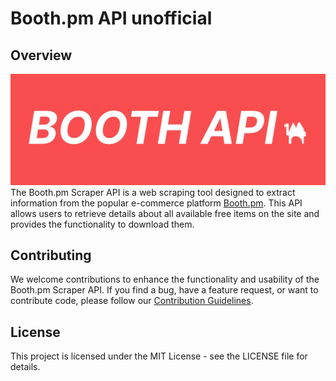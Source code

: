 # **Booth.pm API unofficial**

## **Overview**

<img src="banner.jpg">
The Booth.pm Scraper API is a web scraping tool designed to extract information from the popular e-commerce platform <a href="https://booth.pm">Booth.pm</a>. This API allows users to retrieve details about all available free items on the site and provides the functionality to download them.

## **Contributing**

We welcome contributions to enhance the functionality and usability of the Booth.pm Scraper API. If you find a bug, have a feature request, or want to contribute code, please follow our [Contribution Guidelines](https://chat.openai.com/c/CONTRIBUTING.md).

## **License**

This project is licensed under the MIT License - see the LICENSE file for details.

